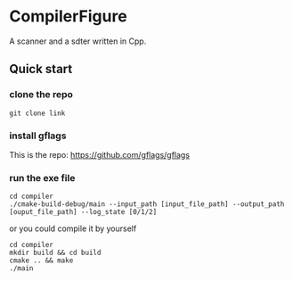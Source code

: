 # CompilerFigure
A scanner and a sdter written in Cpp.

## Quick start

### clone the repo
```
git clone link
```

### install gflags
This is the repo: https://github.com/gflags/gflags

### run the exe file
```
cd compiler
./cmake-build-debug/main --input_path [input_file_path] --output_path [ouput_file_path] --log_state [0/1/2]
```
or you could compile it by yourself
```
cd compiler
mkdir build && cd build
cmake .. && make
./main
```
